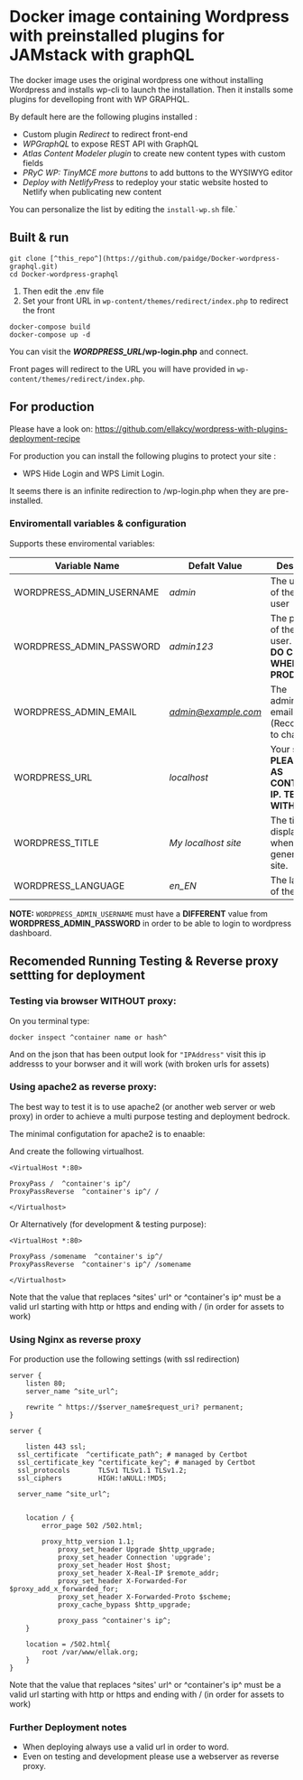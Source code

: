 # Docker image containing Wordpress with preinstalled plugins for JAMstack with graphQL

The docker image uses the original wordpress one without installing Wordpress and installs wp-cli to launch the installation.
Then it installs some plugins for develloping front with WP GRAPHQL.

By default here are the following plugins installed :

- Custom plugin _Redirect_ to redirect front-end
- _WPGraphQL_ to expose REST API with GraphQL
- _Atlas Content Modeler plugin_ to create new content types with custom fields
- _PRyC WP: TinyMCE more buttons_ to add buttons to the WYSIWYG editor
- _Deploy with NetlifyPress_ to redeploy your static website hosted to Netlify when publicating new content

You can personalize the list by editing the `install-wp.sh` file.`

## Built & run

```
git clone [^this_repo^](https://github.com/paidge/Docker-wordpress-graphql.git)
cd Docker-wordpress-graphql
```

1. Then edit the .env file
2. Set your front URL in `wp-content/themes/redirect/index.php` to redirect the front

```
docker-compose build
docker-compose up -d
```

You can visit the **_WORDPRESS_URL_/wp-login.php** and connect.

Front pages will redirect to the URL you will have provided in `wp-content/themes/redirect/index.php`.

## For production

Please have a look on: https://github.com/ellakcy/wordpress-with-plugins-deployment-recipe

For production you can install the following plugins to protect your site :

- WPS Hide Login and WPS Limit Login.

It seems there is an infinite redirection to /wp-login.php when they are pre-installed.

### Enviromentall variables & configuration

Supports these enviromental variables:

| Variable Name            | Defalt Value        | Description                                                              |
| ------------------------ | ------------------- | ------------------------------------------------------------------------ |
| WORDPRESS_ADMIN_USERNAME | _admin_             | The username of the admin user                                           |
| WORDPRESS_ADMIN_PASSWORD | _admin123_          | The password of the admin user. **PLEASE DO CHANGE WHEN ON PRODUCTION**. |
| WORDPRESS_ADMIN_EMAIL    | *admin@example.com* | The administrator email. (Recomended to change.)                         |
| WORDPRESS_URL            | _localhost_         | Your site's url. **PLEASE SET AS CONTAINERS IP. TESTED WITH THAT**       |
| WORDPRESS_TITLE          | _My localhost site_ | The title to be displayed when generating the site.                      |
| WORDPRESS_LANGUAGE       | _en_EN_             | The language of the site.                                                |

**NOTE:**
`WORDPRESS_ADMIN_USERNAME` must have a **DIFFERENT** value from **WORDPRESS_ADMIN_PASSWORD** in order to be able to login to wordpress dashboard.

## Recomended Running Testing & Reverse proxy settting for deployment

### Testing via browser **WITHOUT** proxy:

On you terminal type:

```
docker inspect ^container name or hash^
```

And on the json that has been output look for `"IPAddress"` visit this ip addresss to your borwser and it will work (with broken urls for assets)

### Using apache2 as reverse proxy:

The best way to test it is to use apache2 (or another web server or web proxy) in order to achieve a multi purpose testing and deployment bedrock.

The minimal configutation for apache2 is to enaable:

And create the following virtualhost.

```
<VirtualHost *:80>

ProxyPass /  ^container's ip^/
ProxyPassReverse  ^container's ip^/ /

</Virtualhost>
```

Or Alternatively (for development & testing purpose):

```
<VirtualHost *:80>

ProxyPass /somename  ^container's ip^/
ProxyPassReverse  ^container's ip^/ /somename

</Virtualhost>
```

Note that the value that replaces ^sites' url^ or ^container's ip^ must be a valid url starting with http or https and ending with / (in order for assets to work)

### Using Nginx as reverse proxy

For production use the following settings (with ssl redirection)

```
server {
	listen 80;
	server_name ^site_url^;

	rewrite ^ https://$server_name$request_uri? permanent;
}

server {

	listen 443 ssl;
  ssl_certificate  ^certificate_path^; # managed by Certbot
  ssl_certificate_key ^certificate_key^; # managed by Certbot
  ssl_protocols       TLSv1 TLSv1.1 TLSv1.2;
  ssl_ciphers         HIGH:!aNULL:!MD5;

  server_name ^site_url^;


	location / {
		error_page 502 /502.html;

		proxy_http_version 1.1;
       		proxy_set_header Upgrade $http_upgrade;
       		proxy_set_header Connection 'upgrade';
       		proxy_set_header Host $host;
       		proxy_set_header X-Real-IP $remote_addr;
       		proxy_set_header X-Forwarded-For $proxy_add_x_forwarded_for;
       		proxy_set_header X-Forwarded-Proto $scheme;
       		proxy_cache_bypass $http_upgrade;

        	proxy_pass ^container's ip^;
	}

	location = /502.html{
		root /var/www/ellak.org;
	}
}

```

Note that the value that replaces ^sites' url^ or ^container's ip^ must be a valid url starting with http or https and ending with / (in order for assets to work)

### Further Deployment notes

- When deploying always use a valid url in order to word.
- Even on testing and development please use a webserver as reverse proxy.
